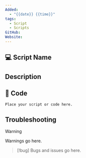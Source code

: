 ```yaml
---
Added:
  - "{{date}} {{time}}"
tags:
  - Script
  - Scripts
GitHub: 
Website:
---
```

## 💻 Script Name

## Description

## 🧾 Code

```
Place your script or code here. 

```

## Troubleshooting
> [!warning]
> Warnings go here.

> [!bug]
>  Bugs and issues go here.